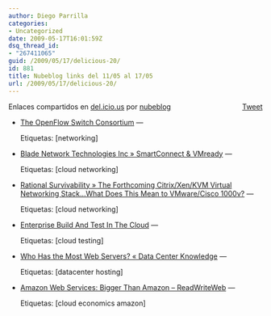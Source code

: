 ```yaml
---
author: Diego Parrilla
categories:
- Uncategorized
date: 2009-05-17T16:01:59Z
dsq_thread_id:
- "267411065"
guid: /2009/05/17/delicious-20/
id: 881
title: Nubeblog links del 11/05 al 17/05
url: /2009/05/17/delicious-20/
---
```


<div style="float: right; margin-left: 10px;">
  <a href="https://twitter.com/share" class="twitter-share-button" data-via="nubeblog" data-count="vertical" data-url="/2009/05/17/delicious-20/">Tweet</a>
</div>

Enlaces compartidos en [del.icio.us](http://del.icio.us/) por  [nubeblog](http://delicious.com/nubeblog)

  * [The OpenFlow Switch Consortium](http://openflowswitch.org/ "http://openflowswitch.org/") &#8212;
   
    Etiquetas: [networking]
  * [Blade Network Technologies Inc » SmartConnect & VMready](http://www.bladenetwork.net/smartconnect.html "http://www.bladenetwork.net/smartconnect.html") &#8212;
   
    Etiquetas: [cloud networking]
  * [Rational Survivability » The Forthcoming Citrix/Xen/KVM Virtual Networking Stack…What Does This Mean to VMware/Cisco 1000v?](http://www.rationalsurvivability.com/blog/?p=865 "http://www.rationalsurvivability.com/blog/?p=865") &#8212;
   
    Etiquetas: [cloud networking]
  * [Enterprise Build And Test In The Cloud](http://www.slideshare.net/carlossg/enterprise-build-and-test-in-the-cloud-apache-con-eu "http://www.slideshare.net/carlossg/enterprise-build-and-test-in-the-cloud-apache-con-eu") &#8212;
   
    Etiquetas: [cloud testing]
  * [Who Has the Most Web Servers? « Data Center Knowledge](http://www.datacenterknowledge.com/archives/2009/05/14/whos-got-the-most-web-servers/ "http://www.datacenterknowledge.com/archives/2009/05/14/whos-got-the-most-web-servers/") &#8212;
   
    Etiquetas: [datacenter hosting]
  * [Amazon Web Services: Bigger Than Amazon &#8211; ReadWriteWeb](http://www.readwriteweb.com/archives/amazon_web_services_bigger_than_amazon.php "http://www.readwriteweb.com/archives/amazon_web_services_bigger_than_amazon.php") &#8212;
   
    Etiquetas: [cloud economics amazon]
